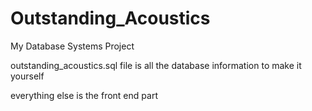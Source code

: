 # Outstanding_Acoustics
My Database Systems Project

outstanding_acoustics.sql file is all the database information to make it yourself

everything else is the front end part
